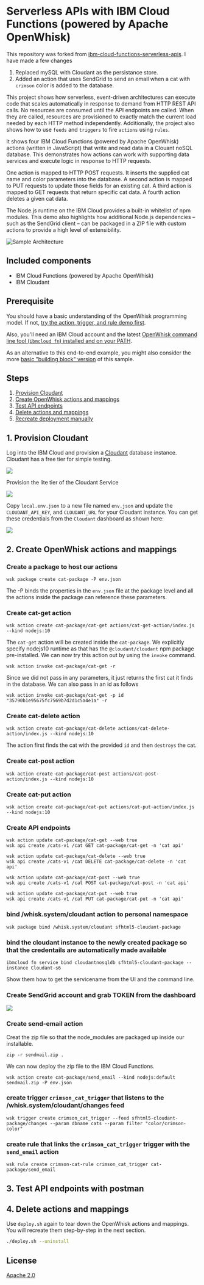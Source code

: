 # Serverless APIs with IBM Cloud Functions (powered by Apache OpenWhisk)

This repository was forked from [ibm-cloud-functions-serverless-apis](https://github.com/IBM/ibm-cloud-functions-serverless-apis). I have made a few changes
1. Replaced mySQL with Cloudant as the persistance store.
2. Added an action that uses SendGrid to send an email when a cat with `crimson` color is added to the database.

This project shows how serverless, event-driven architectures can execute code that scales automatically in response to demand from HTTP REST API calls. No resources are consumed until the API endpoints are called. When they are called, resources are provisioned to exactly match the current load needed by each HTTP method independently. Additionally, the project also shows how to use `feeds` and `triggers` to fire `actions` using `rules`.

It shows four IBM Cloud Functions (powered by Apache OpenWhisk) actions (written in JavaScript) that write and read data in a Clouant noSQL database. This demonstrates how actions can work with supporting data services and execute logic in response to HTTP requests.

One action is mapped to HTTP POST requests. It inserts the supplied cat name and color parameters into the database. A second action is mapped to PUT requests to update those fields for an existing cat. A third action is mapped to GET requests that return specific cat data. A fourth action deletes a given cat data.

The Node.js runtime on the IBM Cloud provides a built-in whitelist of npm modules. This demo also highlights how additional Node.js dependencies – such as the SendGrid client – can be packaged in a ZIP file with custom actions to provide a high level of extensibility.

![Sample Architecture](docs/arch_buildserverless.png)

## Included components

- IBM Cloud Functions (powered by Apache OpenWhisk)
- IBM Cloudant

## Prerequisite

You should have a basic understanding of the OpenWhisk programming model. If not, [try the action, trigger, and rule demo first](https://github.com/IBM/openwhisk-action-trigger-rule).

Also, you'll need an IBM Cloud account and the latest [OpenWhisk command line tool (`ibmcloud fn`) installed and on your PATH](https://cloud.ibm.com/docs/cli?topic=cloud-cli-ibmcloud-cli#overview).

As an alternative to this end-to-end example, you might also consider the more [basic "building block" version](https://github.com/IBM/openwhisk-rest-api-trigger) of this sample.

## Steps

1. [Provision Cloudant](#1-provision-cloudant)
2. [Create OpenWhisk actions and mappings](#2-create-openwhisk-actions-and-mappings)
3. [Test API endpoints](#3-test-api-endpoints)
4. [Delete actions and mappings](#4-delete-actions-and-mappings)
5. [Recreate deployment manually](#5-recreate-deployment-manually)

## 1. Provision Cloudant

Log into the IBM Cloud and provision a [Cloudant](https://console.ng.bluemix.net/catalog/services/cleardb-mysql-database/) database instance. Cloudant has a free tier for simple testing.

![](docs/cloudant-catalog-search.jpg)

Provision the lite tier of the Cloudant Service

![](docs/cloudant-create-instance.jpg)


Copy `local.env.json` to a new file named `env.json` and update the `CLOUDANT_API_KEY`, and `CLOUDANT_URL` for your Cloudant instance. You can get these credentials from the `Cloudant` dashboard as shown here:

![](docs/cloudant-credentials.jpg)

## 2. Create OpenWhisk actions and mappings

### Create a package to host our actions

```
wsk package create cat-package -P env.json
```
The -P binds the properties in the `env.json` file at the package level and all the actions inside the package can reference these parameters.
### Create cat-get action

```
wsk action create cat-package/cat-get actions/cat-get-action/index.js --kind nodejs:10
```

The `cat-get` action will be created inside the `cat-package`. We explicitly specify nodejs10 runtime as that has the `@cloudant/cloudant` npm package pre-installed. We can now try this action out by using the `invoke` command.

```
wsk action invoke cat-package/cat-get -r
```

Since we did not pass in any parameters, it just returns the first cat it finds in the database. We can also pass in an id as follows

```
wsk action invoke cat-package/cat-get -p id "35790b1e95675fc7569b7d2d1c5a4e1a" -r
```

### Create cat-delete action
```
wsk action create cat-package/cat-delete actions/cat-delete-action/index.js --kind nodejs:10
```
The action first finds the cat with the provided `id` and then `destroys` the cat.
### Create cat-post action

```
wsk action create cat-package/cat-post actions/cat-post-action/index.js --kind nodejs:10
```
### Create cat-put action

```
wsk action create cat-package/cat-put actions/cat-put-action/index.js --kind nodejs:10
```
### Create API endpoints

```
wsk action update cat-package/cat-get --web true
wsk api create /cats-v1 /cat GET cat-package/cat-get -n 'cat api'
```

```
wsk action update cat-package/cat-delete --web true
wsk api create /cats-v1 /cat DELETE cat-package/cat-delete -n 'cat api'
```

```
wsk action update cat-package/cat-post --web true
wsk api create /cats-v1 /cat POST cat-package/cat-post -n 'cat api'
```


```
wsk action update cat-package/cat-put --web true
wsk api create /cats-v1 /cat PUT cat-package/cat-put -n 'cat api'
```


### bind /whisk.system/cloudant action to personal namespace

```
wsk package bind /whisk.system/cloudant sfhtml5-cloudant-package
```

### bind the cloudant instance to the newly created package so that the credentails are automatically made available

```
ibmcloud fn service bind cloudantnosqldb sfhtml5-cloudant-package --instance Cloudant-s6
```

Show them how to get the servicename from the UI and the command line.
### Create SendGrid account and grab TOKEN from the dashboard

![](docs/sendgrid.jpg)

### Create send-email action
Creat the zip file so that the node_modules are packaged up inside our installable.
```
zip -r sendmail.zip .
```
We can now deploy the zip file to the IBM Cloud Functions.
```
wsk action create cat-package/send_email --kind nodejs:default sendmail.zip -P env.json
```
### create trigger `crimson_cat_trigger` that listens to the **/whisk.system/cloudant/changes** feed

```
wsk trigger create crimson_cat_trigger --feed sfhtml5-cloudant-package/changes --param dbname cats --param filter "color/crimson-color"
```

### create rule that links the `crimson_cat_trigger` trigger with the `send_email` action
```
wsk rule create crimson-cat-rule crimson_cat_trigger cat-package/send_email
```

## 3. Test API endpoints with postman

## 4. Delete actions and mappings

Use `deploy.sh` again to tear down the OpenWhisk actions and mappings. You will recreate them step-by-step in the next section.

```bash
./deploy.sh --uninstall
```
## License

[Apache 2.0](LICENSE.txt)
